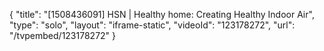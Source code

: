 {
    "title": "[1508436091] HSN | Healthy home: Creating Healthy Indoor Air",
    "type": "solo",
    "layout": "iframe-static",
    "videoId": "123178272",
    "url": "\/tvpembed\/123178272"
}